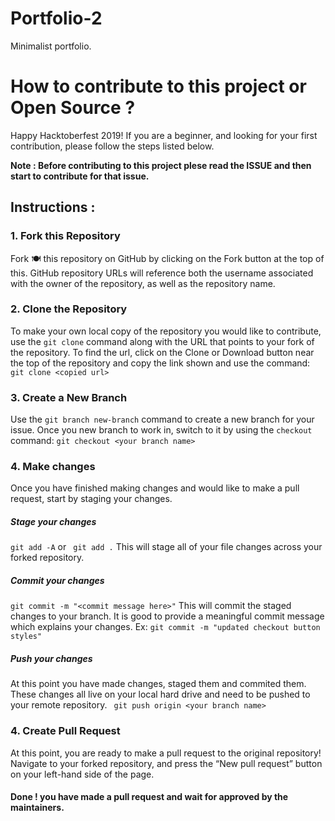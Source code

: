 # Portfolio-2
Minimalist portfolio.

# How to contribute to this project or Open Source ?
Happy Hacktoberfest 2019! If you are a beginner, and looking for your first contribution, please follow the steps listed below.

**Note : Before contributing to this project plese read the ISSUE and then start to contribute for that issue.**

## Instructions :
### 1. Fork this Repository
Fork 🍽️ this repository on GitHub by clicking on the Fork button  at the top of this. GitHub repository URLs will reference both the username associated with the owner of the repository, as well as the repository name.

### 2. Clone the Repository

To make your own local copy of the repository you would like to contribute, use the `git clone`  command along with the URL that points to your fork of the repository. To find the url, click on the Clone or Download button near the top of the repository and copy the link shown and use the command:
`git clone <copied url>`

### 3. Create a New Branch

Use the `git branch new-branch` command to create a new branch for your issue.
Once you new branch to work in, switch to  it by using the `checkout` command:
` git checkout <your branch name> `

### 4. Make changes
Once you have finished making changes and would like to make a pull request, start by staging your changes.
##### Stage your changes
` git add -A ` or ` git add .`
This will stage all of your file changes across your forked repository.
##### Commit your changes
` git commit -m "<commit message here>" `
This will commit the staged changes to your branch. It is good to provide a meaningful commit message which explains your changes.
Ex: ` git commit -m "updated checkout button styles" `
##### Push your changes
At this point you have made changes, staged them and commited them. These changes all live on your local hard drive and need to be pushed to your remote repository. 
` git push origin <your branch name>`

### 4. Create Pull Request
At this point, you are ready to make a pull request to the original repository!
Navigate to your forked repository, and press the “New pull request” button on your left-hand side of the page. 
#### Done ! you have made a pull request and wait for approved by the maintainers.
